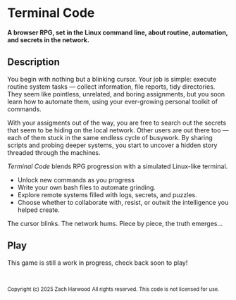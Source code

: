 # Terminal Code
**A browser RPG, set in the Linux command line, about routine, automation, and secrets in the network.**

## Description
You begin with nothing but a blinking cursor. Your job is simple: execute routine system tasks — collect information, file reports, tidy directories. They seem like pointless, unrelated, and boring assignments, but you soon learn how to automate them, using your ever-growing personal toolkit of commands.

With your assigments out of the way, you are free to search out the secrets that seem to be hiding on the local network. Other users are out there too — each of them stuck in the same endless cycle of busywork. By sharing scripts and probing deeper systems, you start to uncover a hidden story threaded through the machines.

*Terminal Code* blends RPG progression with a simulated Linux-like terminal.

- Unlock new commands as you progress
- Write your own bash files to automate grinding.
- Explore remote systems filled with logs, secrets, and puzzles.
- Choose whether to collaborate with, resist, or outwit the intelligence you helped create.

The cursor blinks. The network hums. Piece by piece, the truth emerges...

## Play
This game is still a work in progress, check back soon to play!

<br/>

<sup>Copyright (c) 2025 Zach Harwood</sup> 
<sup>All rights reserved. This code is not licensed for use.</sup>  
